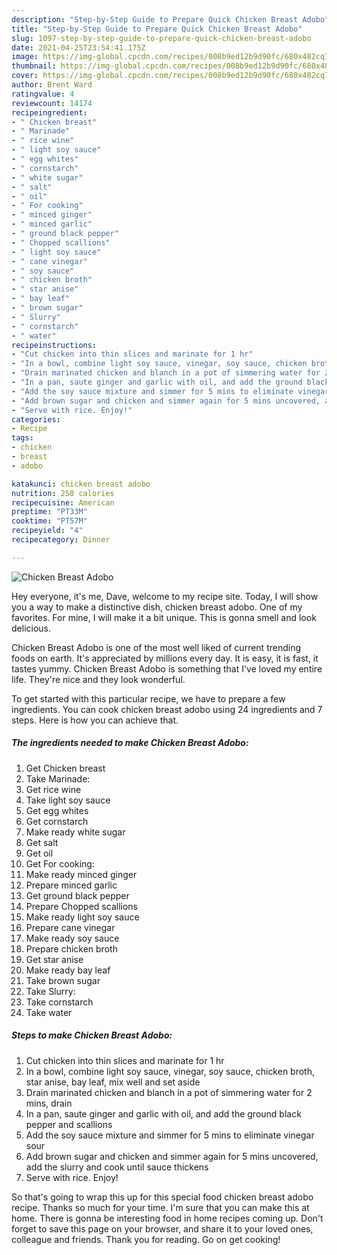 ```yaml
---
description: "Step-by-Step Guide to Prepare Quick Chicken Breast Adobo"
title: "Step-by-Step Guide to Prepare Quick Chicken Breast Adobo"
slug: 1097-step-by-step-guide-to-prepare-quick-chicken-breast-adobo
date: 2021-04-25T23:54:41.175Z
image: https://img-global.cpcdn.com/recipes/008b9ed12b9d90fc/680x482cq70/chicken-breast-adobo-recipe-main-photo.jpg
thumbnail: https://img-global.cpcdn.com/recipes/008b9ed12b9d90fc/680x482cq70/chicken-breast-adobo-recipe-main-photo.jpg
cover: https://img-global.cpcdn.com/recipes/008b9ed12b9d90fc/680x482cq70/chicken-breast-adobo-recipe-main-photo.jpg
author: Brent Ward
ratingvalue: 4
reviewcount: 14174
recipeingredient:
- " Chicken breast"
- " Marinade"
- " rice wine"
- " light soy sauce"
- " egg whites"
- " cornstarch"
- " white sugar"
- " salt"
- " oil"
- " For cooking"
- " minced ginger"
- " minced garlic"
- " ground black pepper"
- " Chopped scallions"
- " light soy sauce"
- " cane vinegar"
- " soy sauce"
- " chicken broth"
- " star anise"
- " bay leaf"
- " brown sugar"
- " Slurry"
- " cornstarch"
- " water"
recipeinstructions:
- "Cut chicken into thin slices and marinate for 1 hr"
- "In a bowl, combine light soy sauce, vinegar, soy sauce, chicken broth, star anise, bay leaf, mix well and set aside"
- "Drain marinated chicken and blanch in a pot of simmering water for 2 mins, drain"
- "In a pan, saute ginger and garlic with oil, and add the ground black pepper and scallions"
- "Add the soy sauce mixture and simmer for 5 mins to eliminate vinegar sour"
- "Add brown sugar and chicken and simmer again for 5 mins uncovered, add the slurry and cook until sauce thickens"
- "Serve with rice. Enjoy!"
categories:
- Recipe
tags:
- chicken
- breast
- adobo

katakunci: chicken breast adobo 
nutrition: 258 calories
recipecuisine: American
preptime: "PT33M"
cooktime: "PT57M"
recipeyield: "4"
recipecategory: Dinner

---
```



![Chicken Breast Adobo](https://img-global.cpcdn.com/recipes/008b9ed12b9d90fc/680x482cq70/chicken-breast-adobo-recipe-main-photo.jpg)

Hey everyone, it's me, Dave, welcome to my recipe site. Today, I will show you a way to make a distinctive dish, chicken breast adobo. One of my favorites. For mine, I will make it a bit unique. This is gonna smell and look delicious.

Chicken Breast Adobo is one of the most well liked of current trending foods on earth. It's appreciated by millions every day. It is easy, it is fast, it tastes yummy. Chicken Breast Adobo is something that I've loved my entire life. They're nice and they look wonderful.




To get started with this particular recipe, we have to prepare a few ingredients. You can cook chicken breast adobo using 24 ingredients and 7 steps. Here is how you can achieve that.

<!--inarticleads1-->

##### The ingredients needed to make Chicken Breast Adobo:

1. Get  Chicken breast
1. Take  Marinade:
1. Get  rice wine
1. Take  light soy sauce
1. Get  egg whites
1. Get  cornstarch
1. Make ready  white sugar
1. Get  salt
1. Get  oil
1. Get  For cooking:
1. Make ready  minced ginger
1. Prepare  minced garlic
1. Get  ground black pepper
1. Prepare  Chopped scallions
1. Make ready  light soy sauce
1. Prepare  cane vinegar
1. Make ready  soy sauce
1. Prepare  chicken broth
1. Get  star anise
1. Make ready  bay leaf
1. Take  brown sugar
1. Take  Slurry:
1. Take  cornstarch
1. Take  water




<!--inarticleads2-->

##### Steps to make Chicken Breast Adobo:

1. Cut chicken into thin slices and marinate for 1 hr
1. In a bowl, combine light soy sauce, vinegar, soy sauce, chicken broth, star anise, bay leaf, mix well and set aside
1. Drain marinated chicken and blanch in a pot of simmering water for 2 mins, drain
1. In a pan, saute ginger and garlic with oil, and add the ground black pepper and scallions
1. Add the soy sauce mixture and simmer for 5 mins to eliminate vinegar sour
1. Add brown sugar and chicken and simmer again for 5 mins uncovered, add the slurry and cook until sauce thickens
1. Serve with rice. Enjoy!




So that's going to wrap this up for this special food chicken breast adobo recipe. Thanks so much for your time. I'm sure that you can make this at home. There is gonna be interesting food in home recipes coming up. Don't forget to save this page on your browser, and share it to your loved ones, colleague and friends. Thank you for reading. Go on get cooking!

